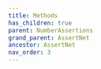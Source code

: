 ```yaml
---
title: Methods
has_children: true
parent: NumberAssertions
grand_parent: AssertNet
ancestor: AssertNet
nav_order: 3
---
```


